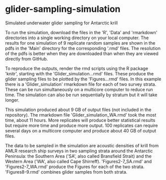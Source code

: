 # glider-sampling-simulation
Simulated underwater glider sampling for Antarctic krill

To run the simulation, download the files in the 'R', 'Data' and 'rmarkdown' directories into a single working directory on your local computer. The results for one simulation of 9 replicate random samples are shown in the pdfs in the 'Main' directory for the corresponding '.rmd' files. The resolution of the pdfs is better when they are downloaded than when they are viewed directly from GitHub. 

To reproduce the outputs, render the rmd scripts using the R package 'knitr', starting with the 'Glider_simulation...rmd' files. These produce the glider sampling files to be plotted by the 'Figures...rmd' files. In this example there is a 'Glider_simulation' rmarkdown file for each of two survey strata. These can be run simultaneously on a multicore computer to reduce run time. The simulation can also be run sequentially by stratum but it will take longer.  

This simulation produced about 9 GB of output files (not included in the repository). The rmarkdown file 'Glider_simulation_WA.rmd' took the most time, about 11 hours. More replicates will produce better statistical results but require more time and produce more output. 100 replicates can require several days on a multicore computer and produce about 40 GB of output files.

The data to be sampled in the simulation are acoustic densities of krill from AMLR research ship surveys in two sampling strata around the Antarctic Peninsula: the Southern Area ('SA', also called Bransfield Strait) and the Western Area ('WA', also called Cape Shirreff). 'Figures2-7_SA.rmd' and 'Figures2-7_WA.rmd' produce the Figures for each of the two strata. 'Figures8-9.rmd' combines glider samples from both strata.

